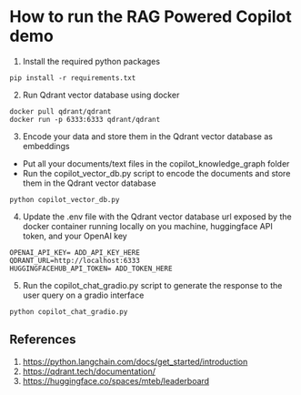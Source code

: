 # How to run the RAG Powered Copilot demo

1. Install the required python packages

``` 
pip install -r requirements.txt
```

2. Run Qdrant vector database using docker

```
docker pull qdrant/qdrant
docker run -p 6333:6333 qdrant/qdrant
```


3. Encode your data and store them in the Qdrant vector database as embeddings

- Put all your documents/text files in the copilot_knowledge_graph folder
- Run the copilot_vector_db.py script to encode the documents and store them in the Qdrant vector database

```
python copilot_vector_db.py
```
4. Update the .env file with the Qdrant vector database url exposed by the docker container running locally on you machine, huggingface API token, and your OpenAI key

```
OPENAI_API_KEY= ADD_API_KEY_HERE
QDRANT_URL=http://localhost:6333
HUGGINGFACEHUB_API_TOKEN= ADD_TOKEN_HERE
```
5. Run the copilot_chat_gradio.py script to generate the response to the user query on a gradio interface

``` 
python copilot_chat_gradio.py
``` 

## References
1. https://python.langchain.com/docs/get_started/introduction
2. https://qdrant.tech/documentation/
3. https://huggingface.co/spaces/mteb/leaderboard




